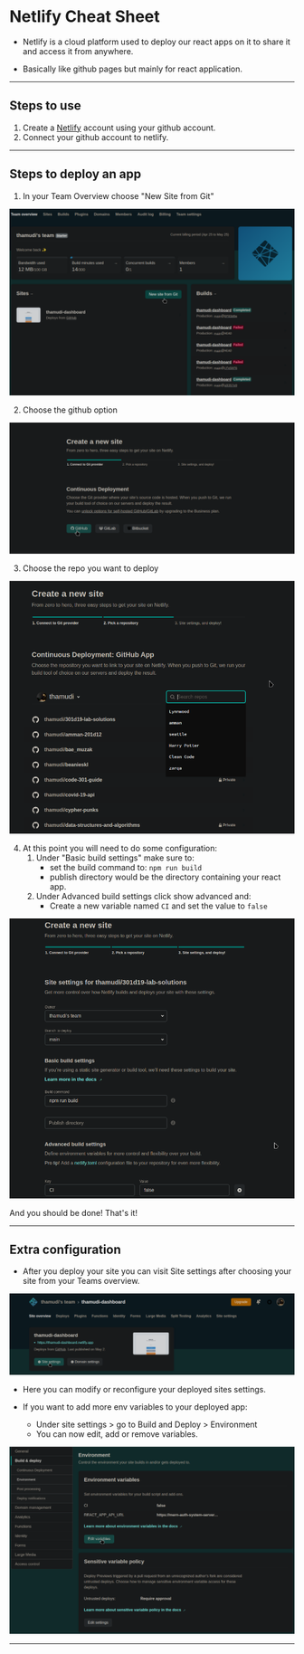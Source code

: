 # Netlify Cheat Sheet

- Netlify is a cloud platform used to deploy our react apps on it to share it and access it from anywhere.

- Basically like github pages but mainly for react application.

___

## Steps to use

1. Create a [Netlify](https://www.netlify.com/) account using your github account.
2. Connect your github account to netlify.

___

## Steps to deploy an app

1. In your Team Overview choose "New Site from Git"

![Alt text](screenshots/netlify-1.png "a title")

2. Choose the github option

![Alt text](screenshots/netlify-2.png "a title")

3. Choose the repo you want to deploy

![Alt text](screenshots/netlify-3.png "a title")

4. At this point you will need to do some configuration:
    1. Under "Basic build settings" make sure to:
        - set the build command to: `npm run build`
        - publish directory would be the directory containing your react app.
    2. Under Advanced build settings click show advanced and:
        - Create a new variable named `CI` and set the value to `false`

![Alt text](screenshots/netlify-4.png "a title")

And you should be done! That's it!
___

## Extra configuration

- After you deploy your site you can visit Site settings after choosing your site from your Teams overview.

![Alt text](screenshots/netlify-5.png "a title")

- Here you can modify or reconfigure your deployed sites settings.

- If you want to add more env variables to your deployed app:
  - Under site settings > go to Build and Deploy > Environment
  - You can now edit, add or remove variables.

![Alt text](screenshots/netlify-6.png "a title")

___
